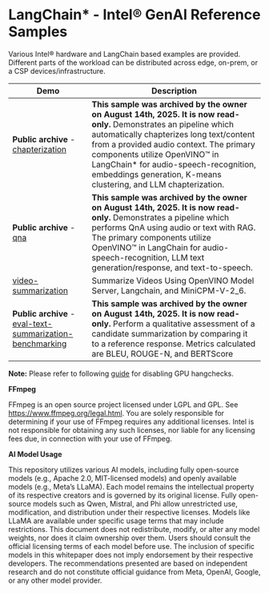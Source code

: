 # LangChain* - Intel® GenAI Reference Samples

Various Intel® hardware and LangChain based examples are provided. Different parts of the workload can be distributed across edge, on-prem, or a CSP devices/infrastructure.

| Demo  | Description |
| ------------- | ------------- |
| <b>Public archive</b> - [chapterization](chapterization) | <b>This sample was archived by the owner on August 14th, 2025. It is now read-only.</b> Demonstrates an pipeline which automatically chapterizes long text/content from a provided audio context. The primary components utilize OpenVINO™ in LangChain* for audio-speech-recognition, embeddings generation, K-means clustering, and LLM chapterization.  |
| <b>Public archive</b> - [qna](qna)  | <b>This sample was archived by the owner on August 14th, 2025. It is now read-only.</b> Demonstrates a pipeline which performs QnA using audio or text with RAG. The primary components utilize OpenVINO™ in LangChain for audio-speech-recognition, LLM text generation/response, and text-to-speech.   |
| [video-summarization](video-summarization)  | Summarize Videos Using OpenVINO Model Server, Langchain, and MiniCPM-V-2_6.  |
| <b> Public archive</b> - [eval-text-summarization-benchmarking](genai-eval-text-summarization-benchmarking)  | <b>This sample was archived by the owner on August 14th, 2025. It is now read-only.</b> Perform a qualitative assessment of a candidate summarization by comparing it to a reference response. Metrics calculated are BLEU, ROUGE-N, and BERTScore  |

<b>Note:</b> Please refer to following [guide](https://www.intel.com/content/www/us/en/docs/oneapi/installation-guide-linux/2023-0/gpu-disable-hangcheck.html) for disabling GPU hangchecks.

<b>FFmpeg</b>

FFmpeg is an open source project licensed under LGPL and GPL. See https://www.ffmpeg.org/legal.html. You are solely responsible for determining if your use of FFmpeg requires any additional licenses. Intel is not responsible for obtaining any such licenses, nor liable for any licensing fees due, in connection with your use of FFmpeg.

<b>AI Model Usage</b>

This repository utilizes various AI models, including fully open-source models (e.g., Apache 2.0, MIT-licensed models) and openly available models (e.g., Meta’s LLaMA). Each model remains the intellectual property of its respective creators and is governed by its original license. Fully open-source models such as Qwen, Mistral, and Phi allow unrestricted use, modification, and distribution under their respective licenses. Models like LLaMA are available under specific usage terms that may include restrictions. This document does not redistribute, modify, or alter any model weights, nor does it claim ownership over them. Users should consult the official licensing terms of each model before use. The inclusion of specific models in this whitepaper does not imply endorsement by their respective developers. The recommendations presented are based on independent research and do not constitute official guidance from Meta, OpenAI, Google, or any other model provider. 


